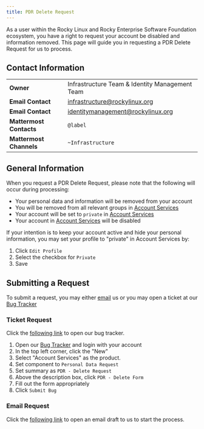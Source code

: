 ```yaml
---
title: PDR Delete Request
---
```


As a user within the Rocky Linux and Rocky Enterprise Software Foundation ecosystem, you have a right to request your account be disabled and information removed. This page will guide you in requesting a PDR Delete Request for us to process.

## Contact Information
| | |
| - | - |
| **Owner** | Infrastructure Team & Identity Management Team |
| **Email Contact** | infrastructure@rockylinux.org |
| **Email Contact** | identitymanagement@rockylinux.org |
| **Mattermost Contacts** | `@label` |
| **Mattermost Channels** | `~Infrastructure` |

## General Information

When you request a PDR Delete Request, please note that the following will occur during processing:

* Your personal data and information will be removed from your account
* You will be removed from all relevant groups in [Account Services](https://accounts.rockylinux.org)
* Your account will be set to `private` in [Account Services](https://accounts.rockylinux.org)
* Your account in [Account Services](https://accounts.rockylinux.org) will be disabled

If your intention is to keep your account active and hide your personal information, you may set your profile to "private" in Account Services by:

1. Click `Edit Profile`
2. Select the checkbox for `Private`
3. Save

## Submitting a Request

To submit a request, you may either [email]( mailto:identitymanagement@rockylinux.org?cc=infrastructure@rockylinux.org&subject=PDR%20Delete%20Request&body=%23%23%23%23%20Personal%20Data%20Request%20-%20Remove%20%23%23%23%23%0D%0A%0D%0AThis%20ticket%20is%20for%20the%20removal%20of%20my%20Personal%20Data%20that%20is%20attached%20to%20my%20(%7Buser%7D)%20account.%0D%0A%0D%0A%23%23%23%23%20Provide%20the%20following%20information%20%23%23%23%23%0D%0A%0D%0APlease%20fill%20in%20the%20following%20information%20to%20authorize%20the%20removal%20of%20your%20personal%20information.%0D%0A%0D%0AUsername%3A%20%3CUSER%3E%0D%0ADate%3A%20%3CDATE%3E%0D%0AEmail%20Address%3A%20%3CEMAIL%3E%0D%0A%0D%0A%23%23%23%23%20Information%20%23%23%23%23%0D%0A%0D%0ACreating%20this%20ticket%2FSending%20this%20email%2C%20I%20am%20aware%20of%20the%20following%3A%0D%0A%0D%0A*%20During%20processing%2C%20my%20account%20will%20be%20disabled%20and%20I%20will%20no%20longer%20be%20able%20to%20login%0D%0A*%20During%20processing%2C%20my%20account%20will%20be%20removed%20from%20all%20applicable%20groups%20in%20Account%20Services%0D%0A*%20During%20processing%2C%20my%20account%20will%20be%20set%20to%20%22private%22%20in%20Account%20Services%0D%0A*%20Signatures%2Fconsent%20to%20the%20agreements%20(such%20as%20the%20Rocky%20Open%20Source%20Contributor%20Agreement)%20will%20be%20remain%20for%20record%20keeping%0D%0A*%20The%20ticket%20filed%20for%20this%20request%20will%20be%20set%20to%20private%20and%20I%20will%20be%20notified%20of%20its%20closure.%0D%0A%0D%0A%23%23%23%23%20Comments%20%23%23%23%23%0D%0A%0D%0A(If%20you%20have%20additional%20comments%2C%20you%20may%20leave%20them%20here.)) us or you may open a ticket at our [Bug Tracker](https://bugs.rockylinux.org)

### Ticket Request

Click the [following link](https://bugs.rockylinux.org) to open our bug tracker.

1. Open our [Bug Tracker](https://bugs.rockylinux.org) and login with your account
2. In the top left corner, click the "New"
3. Select "Account Services" as the product.
4. Set component to `Personal Data Request`
5. Set summary as `PDR - Delete Request`
6. Above the description box, click `PDR - Delete Form`
7. Fill out the form appropriately
8. Click `Submit Bug`

### Email Request

Click the [following link]( mailto:identitymanagement@rockylinux.org?cc=infrastructure@rockylinux.org&subject=PDR%20Delete%20Request&body=%23%23%23%23%20Personal%20Data%20Request%20-%20Remove%20%23%23%23%23%0D%0A%0D%0AThis%20ticket%20is%20for%20the%20removal%20of%20my%20Personal%20Data%20that%20is%20attached%20to%20my%20(%7Buser%7D)%20account.%0D%0A%0D%0A%23%23%23%23%20Provide%20the%20following%20information%20%23%23%23%23%0D%0A%0D%0APlease%20fill%20in%20the%20following%20information%20to%20authorize%20the%20removal%20of%20your%20personal%20information.%0D%0A%0D%0AUsername%3A%20%3CUSER%3E%0D%0ADate%3A%20%3CDATE%3E%0D%0AEmail%20Address%3A%20%3CEMAIL%3E%0D%0A%0D%0A%23%23%23%23%20Information%20%23%23%23%23%0D%0A%0D%0ACreating%20this%20ticket%2FSending%20this%20email%2C%20I%20am%20aware%20of%20the%20following%3A%0D%0A%0D%0A*%20During%20processing%2C%20my%20account%20will%20be%20disabled%20and%20I%20will%20no%20longer%20be%20able%20to%20login%0D%0A*%20During%20processing%2C%20my%20account%20will%20be%20removed%20from%20all%20applicable%20groups%20in%20Account%20Services%0D%0A*%20During%20processing%2C%20my%20account%20will%20be%20set%20to%20%22private%22%20in%20Account%20Services%0D%0A*%20Signatures%2Fconsent%20to%20the%20agreements%20(such%20as%20the%20Rocky%20Open%20Source%20Contributor%20Agreement)%20will%20be%20remain%20for%20record%20keeping%0D%0A*%20The%20ticket%20filed%20for%20this%20request%20will%20be%20set%20to%20private%20and%20I%20will%20be%20notified%20of%20its%20closure.%0D%0A%0D%0A%23%23%23%23%20Comments%20%23%23%23%23%0D%0A%0D%0A(If%20you%20have%20additional%20comments%2C%20you%20may%20leave%20them%20here.)) to open an email draft to us to start the process.
